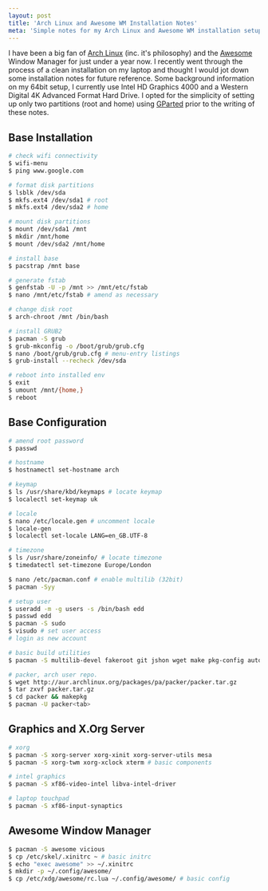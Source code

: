 ```yaml
---
layout: post
title: 'Arch Linux and Awesome WM Installation Notes'
meta: 'Simple notes for my Arch Linux and Awesome WM installation setup.'
---
```


I have been a big fan of [Arch Linux](https://www.archlinux.org/) (inc. it's philosophy) and the [Awesome](http://awesome.naquadah.org/) Window Manager for just under a year now.
I recently went through the process of a clean installation on my laptop and thought I would jot down some installation notes for future reference.
Some background information on my 64bit setup, I currently use Intel HD Graphics 4000 and a Western Digital 4K Advanced Format Hard Drive. <!--more-->
I opted for the simplicity of setting up only two partitions (root and home) using [GParted](http://gparted.org/) prior to the writing of these notes.

## Base Installation

```bash
# check wifi connectivity
$ wifi-menu
$ ping www.google.com
```

```bash
# format disk partitions
$ lsblk /dev/sda
$ mkfs.ext4 /dev/sda1 # root
$ mkfs.ext4 /dev/sda2 # home

# mount disk partitions
$ mount /dev/sda1 /mnt
$ mkdir /mnt/home
$ mount /dev/sda2 /mnt/home
```

```bash
# install base
$ pacstrap /mnt base

# generate fstab
$ genfstab -U -p /mnt >> /mnt/etc/fstab
$ nano /mnt/etc/fstab # amend as necessary

# change disk root
$ arch-chroot /mnt /bin/bash
```

```bash
# install GRUB2
$ pacman -S grub
$ grub-mkconfig -o /boot/grub/grub.cfg
$ nano /boot/grub/grub.cfg # menu-entry listings
$ grub-install --recheck /dev/sda
```

```bash
# reboot into installed env
$ exit
$ umount /mnt/{home,}
$ reboot
```

## Base Configuration

```bash
# amend root password
$ passwd

# hostname
$ hostnamectl set-hostname arch

# keymap
$ ls /usr/share/kbd/keymaps # locate keymap
$ localectl set-keymap uk

# locale
$ nano /etc/locale.gen # uncomment locale
$ locale-gen
$ localectl set-locale LANG=en_GB.UTF-8

# timezone
$ ls /usr/share/zoneinfo/ # locate timezone
$ timedatectl set-timezone Europe/London
```

```bash
$ nano /etc/pacman.conf # enable multilib (32bit)
$ pacman -Syy
```

```bash
# setup user
$ useradd -m -g users -s /bin/bash edd
$ passwd edd
$ pacman -S sudo
$ visudo # set user access
# login as new account
```

```bash
# basic build utilities
$ pacman -S multilib-devel fakeroot git jshon wget make pkg-config autoconf automake patch

# packer, arch user repo.
$ wget http://aur.archlinux.org/packages/pa/packer/packer.tar.gz
$ tar zxvf packer.tar.gz
$ cd packer && makepkg
$ pacman -U packer<tab>
```

## Graphics and X.Org Server

```bash
# xorg
$ pacman -S xorg-server xorg-xinit xorg-server-utils mesa
$ pacman -S xorg-twm xorg-xclock xterm # basic components

# intel graphics
$ pacman -S xf86-video-intel libva-intel-driver

# laptop touchpad
$ pacman -S xf86-input-synaptics
```

## Awesome Window Manager

```bash
$ pacman -S awesome vicious
$ cp /etc/skel/.xinitrc ~ # basic initrc
$ echo "exec awesome" >> ~/.xinitrc
$ mkdir -p ~/.config/awesome/
$ cp /etc/xdg/awesome/rc.lua ~/.config/awesome/ # basic config
```
